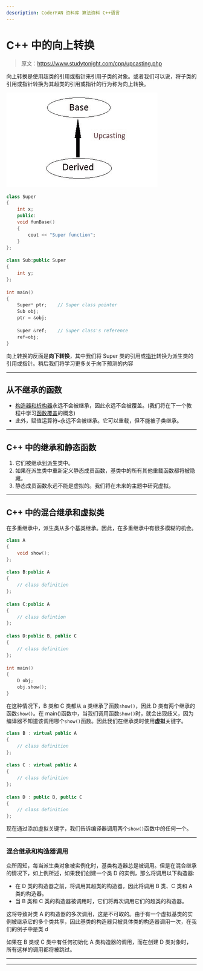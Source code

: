 ```yaml
---
description: CoderFAN 资料库 算法资料 C++语言
---
```


# C++ 中的向上转换

> 原文：<https://www.studytonight.com/cpp/upcasting.php>

向上转换是使用超类的引用或指针来引用子类的对象。或者我们可以说，将子类的引用或指针转换为其超类的引用或指针的行为称为向上转换。

![Upcasting in C++](img/59bac151c51b4eb093ba93c41799f861.png)

```cpp
class Super
{ 
    int x;
    public:
    void funBase() 
    { 
        cout << "Super function"; 
    }
};

class Sub:public Super
{ 
    int y;
};

int main()
{
    Super* ptr;    // Super class pointer
    Sub obj;
    ptr = &obj;

    Super &ref;    // Super class's reference    
    ref=obj;
} 
```

向上转换的反面是**向下转换**，其中我们将 Super 类的引用或[指针](/c/pointers-in-c.php)转换为派生类的引用或指针。稍后我们将学习更多关于向下预测的内容

* * *

## 从不继承的函数

*   [构造器和析构器](constructors-and-destructors-in-cpp.php)永远不会被继承，因此永远不会被覆盖。(我们将在下一个教程中学习[函数覆盖](function-overriding.php)的概念)
*   此外，赋值运算符`=`永远不会被继承。它可以重载，但不能被子类继承。

* * *

## C++ 中的继承和静态函数

1.  它们被继承到派生类中。
2.  如果在派生类中重新定义静态成员函数，基类中的所有其他重载函数都将被隐藏。
3.  静态成员函数永远不能是虚拟的。我们将在未来的主题中研究虚拟。

* * *

## C++ 中的混合继承和虚拟类

在多重继承中，派生类从多个基类继承。因此，在多重继承中有很多模糊的机会。

```cpp
class A
{ 
    void show(); 
};

class B:public A 
{
    // class definition
};

class C:public A 
{
    // class defintion
};

class D:public B, public C 
{
    // class definition
};

int main()
{
    D obj;
    obj.show();
} 
```

在这种情况下，B 类和 C 类都从 a 类继承了函数`show()`，因此 D 类有两个继承的函数`show()`。在 main()函数中，当我们调用函数`show()`时，就会出现歧义，因为编译器不知道该调用哪个`show()`函数。因此我们在继承类时使用**虚拟**关键字。

```cpp
class B : virtual public A 
{
    // class definition
};

class C : virtual public A 
{
    // class definition
};

class D : public B, public C 
{
    // class definition
}; 
```

现在通过添加虚拟关键字，我们告诉编译器调用两个`show()`函数中的任何一个。

* * *

### 混合继承和构造器调用

众所周知，每当派生类对象被实例化时，基类构造器总是被调用。但是在混合继承的情况下，如上例所述，如果我们创建一个类 D 的实例，那么将调用以下构造器:

*   在 D 类的构造器之前，将调用其超类的构造器，因此将调用 B 类、C 类和 A 类的构造器。
*   当 B 类和 C 类的构造器被调用时，它们将再次调用它们的超类的构造器。

这将导致对类 A 的构造器的多次调用，这是不可取的。由于有一个虚拟基类的实例被继承它的多个类共享，因此基类的构造器只被具体类的构造器调用一次，在我们的例子中是类 d

如果在 B 类或 C 类中有任何初始化 A 类构造器的调用，而在创建 D 类对象时，所有这样的调用都将被跳过。

* * *

* * *